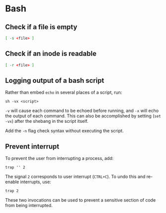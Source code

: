 # Bash

## Check if a file is empty

```sh
[ -s <file> ]
```

## Check if an inode is readable

```sh
[ -r <file> ]
```

## Logging output of a bash script

Rather than embed `echo` in several places of a script, run:
```
sh -vx <script>
```

`-v` will cause each command to be echoed before running, and `-x` will echo
the output of each command. This can also be accomplished by setting (`set
-vx`) after the shebang in the script itself.

Add the `-n` flag check syntax without executing the script.

## Prevent interrupt

To prevent the user from interrupting a process, add:
```
trap '' 2
```

The signal `2` corresponds to user interrupt (`CTRL+C`). To undo this and
re-enable interrupts, use:
```
trap 2
```

These two invocations can be used to prevent a sensitive section of code from
being interrupted.
